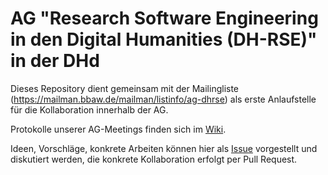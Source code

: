 # AG "Research Software Engineering in den Digital Humanities (DH-RSE)" in der DHd

Dieses Repository dient gemeinsam mit der Mailingliste (https://mailman.bbaw.de/mailman/listinfo/ag-dhrse) als erste Anlaufstelle für die Kollaboration innerhalb der AG.

Protokolle unserer AG-Meetings finden sich im [Wiki](https://github.com/DH-RSE/AG/wiki).

Ideen, Vorschläge, konkrete Arbeiten können hier als [Issue](https://github.com/DH-RSE/AG/issues) vorgestellt und diskutiert werden, die konkrete Kollaboration erfolgt per Pull Request.
